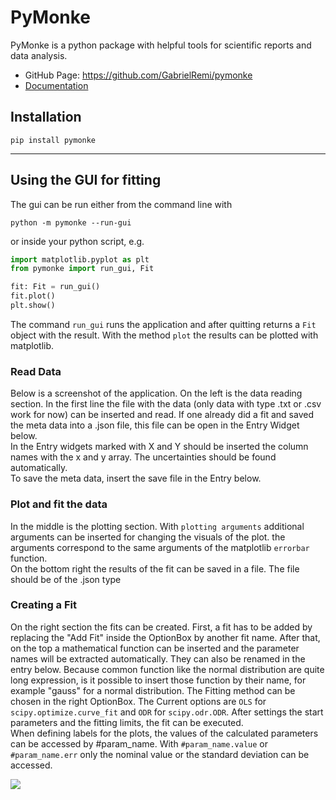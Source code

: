 # PyMonke
PyMonke is a python package with helpful tools for scientific reports and data analysis.

+ GitHub Page: https://github.com/GabrielRemi/pymonke
+ <a href="http://localhost:63342/pymonke/build/pymonke.html">Documentation</a> 

## Installation
```commandline
pip install pymonke
```
---
## Using the GUI for fitting
The gui can be run either from the command line with 
```commandline
python -m pymonke --run-gui
```
or inside your python script, e.g. 
```python
import matplotlib.pyplot as plt
from pymonke import run_gui, Fit

fit: Fit = run_gui()
fit.plot()
plt.show()
```
The command `run_gui` runs the application and after quitting returns a `Fit` object with the result. 
With the method `plot` the results can be plotted with matplotlib.

### Read Data
Below is a screenshot of the application. On the left is the data reading section. In the first line 
the file with the data (only data with type .txt or .csv work for now) can be inserted and read.
If one already did a fit and saved the meta data into a .json file, this file can be open in the 
Entry Widget below.<br>
In the Entry widgets marked with X and Y should be inserted the column names with the x and y array.
The uncertainties should be found automatically.<br>
To save the meta data, insert the save file in the Entry below.

### Plot and fit the data
In the middle is the plotting section. With `plotting arguments` additional arguments can be inserted 
for changing the visuals of the plot. the arguments correspond to the same arguments of the matplotlib 
`errorbar` function. <br>
On the bottom right the results of the fit can be saved in a file. The file should be of the .json type

### Creating a Fit
On the right section the fits can be created. First, a fit has to be added by replacing the "Add Fit" 
inside the OptionBox by another fit name. After that, on the top a mathematical function can be 
inserted and the parameter names will be extracted automatically. They can also be renamed in the entry below.
Because common function like the normal distribution are quite long expression, is it possible to insert 
those function by their name, for example "gauss" for a normal distribution. 
The Fitting method can be chosen in the right OptionBox. The Current options 
are `OLS` for `scipy.optimize.curve_fit` and `ODR` for `scipy.odr.ODR`.
After settings the start parameters and the fitting limits, the fit can be executed.<br>
When defining labels for the plots, the values of the calculated parameters can be accessed by #param_name.
With `#param_name.value` or `#param_name.err` only the nominal value or the standard deviation can be accessed.


<img src="./misc/img.png">
